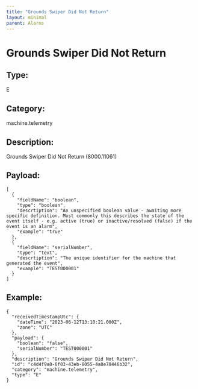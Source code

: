 ```yaml
---
title: "Grounds Swiper Did Not Return"
layout: minimal
parent: Alarms
---
```


# Grounds Swiper Did Not Return

## Type:

E

## Category:

machine.telemetry

## Description: 

Grounds Swiper Did Not Return (8000.11061)

## Payload:

```
[
  {
    "fieldName": "boolean",
    "type": "boolean",
    "descrtiption": "An unspecified boolean value - awaiting more specific definition. Most commonly this describes the state of the event itself - e.g. active (true) or inactive/resolved (false) if the event is an alarm",
    "example": "true"
  },
  {
    "fieldName": "serialNumber",
    "type": "text",
    "descrtiption": "The unique identifier for the machine that generated the event",
    "example": "TEST000001"
  }
]
```

## Example:

```
{
  "receivedTimestampUtc": {
    "dateTime": "2023-06-12T13:10:21.000Z",
    "zone": "UTC"
  },
  "payload": {
    "boolean": "false",
    "serialNumber": "TEST000001"
  },
  "description": "Grounds Swiper Did Not Return",
  "id": "c4d4f9a8-6f03-43eb-8055-4a8e78446b32",
  "category": "machine.telemetry",
  "type": "E"
}
```
